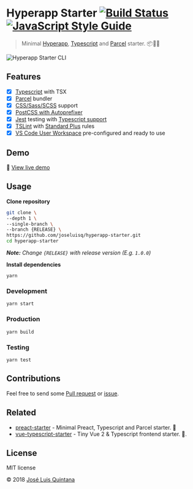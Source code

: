 # Hyperapp Starter [![Build Status](https://travis-ci.org/joseluisq/hyperapp-starter.svg?branch=master)](https://travis-ci.org/joseluisq/hyperapp-starter) [![JavaScript Style Guide](https://img.shields.io/badge/code_style-standard-brightgreen.svg)](https://standardjs.com)

> Minimal [Hyperapp](https://hyperapp.js.org), [Typescript](https://www.typescriptlang.org/) and [Parcel](https://en.parceljs.org) starter. :package::rocket::tada:

![Hyperapp Starter CLI](https://user-images.githubusercontent.com/1700322/43285644-db442eb2-911f-11e8-8853-0b9fbee6b4b6.png)

## Features

- [x] [Typescript](https://www.typescriptlang.org/) with TSX
- [x] [Parcel](https://github.com/parcel-bundler/parcel) bundler
- [x] [CSS/Sass/SCSS](https://github.com/sass/node-sass) support
- [x] [PostCSS with Autoprefixer](https://github.com/postcss/autoprefixer)
- [x] [Jest](http://jestjs.io/) testing with [Typescript support](https://github.com/kulshekhar/ts-jest)
- [x] [TSLint](https://github.com/palantir/tslint) with [Standard Plus](https://github.com/joseluisq/tslint-config-standard-plus) rules
- [x] [VS Code User Workspace](https://code.visualstudio.com/docs/getstarted/settings) pre-configured and ready to use

## Demo
:rocket: [View live demo](https://codesandbox.io/s/o7xpqr69x5)

## Usage

__Clone repository__
```sh
git clone \
--depth 1 \
--single-branch \
--branch {RELEASE} \
https://github.com/joseluisq/hyperapp-starter.git
cd hyperapp-starter
```

*__Note:__ Change `{RELEASE}` with release version (E.g. `1.0.0`)* 

__Install dependencies__
```
yarn
```

### Development

```
yarn start
```

### Production

```
yarn build
```

### Testing

```
yarn test
```

## Contributions

Feel free to send some [Pull request](https://github.com/joseluisq/hyperapp-starter/pulls) or [issue](https://github.com/joseluisq/hyperapp-starter/issues).

## Related

- [preact-starter](https://github.com/joseluisq/preact-starter) - Minimal Preact, Typescript and Parcel starter. :rocket:
- [vue-typescript-starter](https://github.com/joseluisq/vue-typescript-starter) - Tiny Vue 2 & Typescript frontend starter. :rocket:.

## License
MIT license

© 2018 [José Luis Quintana](http://git.io/joseluisq)
